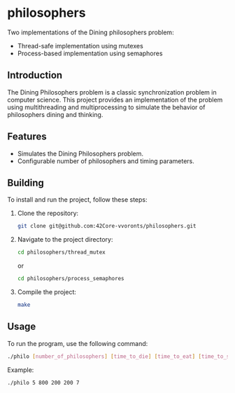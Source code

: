 # philosophers

Two implementations of the Dining philosophers problem:
- Thread-safe implementation using mutexes
- Process-based implementation using semaphores

## Introduction

The Dining Philosophers problem is a classic synchronization problem in computer science. This project provides an implementation of the problem using multithreading and multiprocessing to simulate the behavior of philosophers dining and thinking.

## Features

- Simulates the Dining Philosophers problem.
- Configurable number of philosophers and timing parameters.

## Building

To install and run the project, follow these steps:

1. Clone the repository:
	```sh
	git clone git@github.com:42Core-vvoronts/philosophers.git
	```
2. Navigate to the project directory:
	```sh
	cd philosophers/thread_mutex
	```
	or
	```sh
	cd philosophers/process_semaphores
	```
3. Compile the project:
	```sh
	make
	```

## Usage

To run the program, use the following command:
```sh
./philo [number_of_philosophers] [time_to_die] [time_to_eat] [time_to_sleep] [number_of_times_each_philosopher_must_eat]
```

Example:
```sh
./philo 5 800 200 200 7
```
